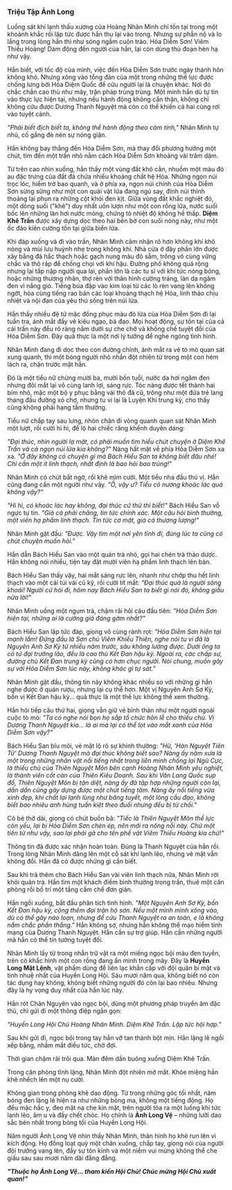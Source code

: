 ### Triệu Tập Ảnh Long

Luồng sát khí lạnh thấu xương của Hoàng Nhân Minh chỉ tồn tại trong một khoảnh khắc rồi lập tức được hắn thu lại vào trong. Nhưng sự phẫn nộ và lo lắng trong lòng hắn thì như sóng ngầm cuộn trào. Hỏa Diễm Sơn! Viêm Thiếu Hoàng! Dám động đến người của hắn, lại còn dùng thủ đoạn hèn hạ như vậy.

Hắn biết, với tốc độ của mình, việc đến Hỏa Diễm Sơn trước ngày thành hôn không khó. Nhưng xông vào tổng đàn của một trong những thế lực được chống lưng bởi Hỏa Diệm Quốc để cứu người lại là chuyện khác. Nơi đó chắc chắn cao thủ như mây, trận pháp trùng trùng. Một mình hắn dù tự tin vào thực lực hiện tại, nhưng nếu hành động không cẩn thận, không chỉ không cứu được Dương Thanh Nguyệt mà còn có thể khiến cả hai cùng rơi vào tuyệt cảnh.

_"Phải biết địch biết ta, không thể hành động theo cảm tính,"_ Nhân Minh tự nhủ, cố gắng đè nén sự nóng giận.

Hắn không bay thẳng đến Hỏa Diễm Sơn, mà thay đổi phương hướng một chút, tìm đến một trấn nhỏ nằm cách Hỏa Diễm Sơn khoảng vài trăm dặm.

Từ trên cao nhìn xuống, hắn thấy một vùng đất khô cằn, nhuốm một màu đỏ au đặc trưng của đất đá chứa nhiều khoáng chất hệ Hỏa. Những ngọn núi trọc lóc, hiểm trở bao quanh, và ở phía xa, ngọn núi chính của Hỏa Diễm Sơn sừng sững như một con quái vật lửa đang ngủ say, đỉnh núi thỉnh thoảng lại phun ra những cột khói đen kịt. Giữa vùng đất khắc nghiệt đó, một dòng suối ("khê") duy nhất uốn lượn như một con rồng lửa, nước suối bốc lên những làn hơi nước mỏng, chứng tỏ nhiệt độ không hề thấp. **Diệm Khê Trấn** được xây dựng dọc theo hai bên bờ con suối nóng này, như một ốc đảo kiên cường tồn tại giữa biển lửa.

Khi đáp xuống và đi vào trấn, Nhân Minh cảm nhận rõ hơn không khí khô nóng và mùi lưu huỳnh nhẹ trong không khí. Nhà cửa ở đây phần lớn được xây bằng đá hắc thạch hoặc gạch nung màu đỏ sẫm, trông vô cùng vững chắc và thô ráp để chống chọi với khí hậu. Đường phố không quá rộng nhưng lại tấp nập người qua lại, phần lớn là các tu sĩ với khí tức nóng bỏng, hoặc những thương nhân, thợ rèn với thân hình cường tráng, làn da ngăm đen vì nắng gió. Tiếng búa đập vào kim loại từ các lò rèn vang lên không ngớt, hòa cùng tiếng rao bán các loại khoáng thạch hệ Hỏa, linh thảo chịu nhiệt và nội đan của yêu thú sống trên núi lửa.

Hắn thấy nhiều đệ tử mặc đồng phục màu đỏ lửa của Hỏa Diễm Sơn đi lại tuần tra, ánh mắt đầy vẻ kiêu ngạo, bá đạo. Mọi hoạt động, sự tồn tại của cả cái trấn này đều rõ ràng nằm dưới sự che chở và khống chế tuyệt đối của Hỏa Diễm Sơn. Đây quả thực là một nơi lý tưởng để nghe ngóng tình hình.

Nhân Minh đang đi dọc theo con đường chính, ánh mắt ra vẻ tò mò quan sát xung quanh, thì một bóng người nhỏ nhắn đột nhiên từ trong một con hẻm lách ra, chặn trước mặt hắn.

Đó là một tiểu nữ chừng mười ba, mười bốn tuổi, nước da hơi ngăm đen nhưng đôi mắt lại vô cùng lanh lợi, sáng rực. Tóc nàng được tết thành hai bím nhỏ, mặc một bộ y phục bằng vải thô đã cũ, trông như một đứa trẻ lang thang đầu đường xó chợ, nhưng tu vi lại là Luyện Khí trung kỳ, cho thấy cũng không phải hạng tầm thường.

Tiểu nữ chắp tay sau lưng, nhón chân đi vòng quanh quan sát Nhân Minh một lượt, rồi cười hì hì, để lộ hai chiếc răng khểnh duyên dáng:

_"Đại thúc, nhìn người lạ mặt, có phải muốn tìm hiểu chút chuyện ở Diệm Khê Trấn và cả ngọn núi lửa kia không?"_ Nàng hất mặt về phía Hỏa Diễm Sơn xa xa. _"Ở đây không có chuyện gì mà Bách Hiểu San ta không biết đâu nhé! Chỉ cần một ít linh thạch, nhất định là bao hỏi bao trúng!"_

Nhân Minh có chút bất ngờ, rồi khẽ mỉm cười. Một tiểu nha đầu thú vị. Hắn cũng đang cần một người như vậy. _"Ồ, vậy ư? Tiểu cô nương khoác lác quá không vậy?"_

_"Hì hì, có khoác lác hay không, đại thúc cứ thử thì biết!"_ Bách Hiểu San vỗ ngực tự tin. _"Giá cả phải chăng, tin tức chính xác. Một câu hỏi bình thường, một viên hạ phẩm linh thạch. Tin tức cơ mật, giá cả thương lượng!"_

Nhân Minh gật đầu: _"Được. Vậy tìm một nơi yên tĩnh đi, đúng lúc ta cũng có chút chuyện muốn hỏi."_

Hắn dẫn Bách Hiểu San vào một quán trà nhỏ, gọi hai chén trà thảo dược. Hắn không nói nhiều, tiện tay đặt mười viên hạ phẩm linh thạch lên bàn.

Bách Hiểu San thấy vậy, hai mắt sáng rực lên, nhanh như chớp thu hết linh thạch vào một cái túi vải cũ kỹ, rồi cười tít mắt: _"Đại thúc quả là người sảng khoái! Người cứ hỏi đi, hôm nay Bách Hiểu San ta biết gì nói đó, không giấu nửa lời!"_

Nhân Minh uống một ngụm trà, chậm rãi hỏi câu đầu tiên: _"Hỏa Diễm Sơn hiện tại, những ai là cường giả đáng gờm nhất?"_

Bách Hiểu San lập tức đáp, giọng vô cùng rành rọt: _"Hỏa Diễm Sơn hiện tại mạnh lắm! Đứng đầu là Sơn chủ Viêm Khiếu Thiên, nghe nói tu vi đã là Nguyên Anh Sơ Kỳ từ nhiều năm trước, sâu không lường được. Dưới ông ta có tứ đại trưởng lão, đều là cao thủ Kết Đan hậu kỳ. Ngoài ra, các chấp sự, đường chủ Kết Đan trung kỳ cũng có hơn chục người. Nói chung, muốn gây sự với Hỏa Diễm Sơn lúc này, không khác gì tự sát."_

Nhân Minh gật đầu, thông tin này không khác nhiều so với những gì hắn nghe được ở quán rượu, nhưng lại cụ thể hơn. Một vị Nguyên Anh Sơ Kỳ, bốn vị Kết Đan hậu kỳ... quả thực là một thế lực không thể xem thường.

Hắn hỏi tiếp câu thứ hai, giọng vẫn giữ vẻ bình thản như một người ngoài cuộc tò mò: _"Ta có nghe nói bọn họ sắp tổ chức hôn lễ cho thiếu chủ. Vị Dương Thanh Nguyệt kia... là ai mà lại có thể lọt vào mắt xanh của Hỏa Diễm Sơn vậy?"_

Bách Hiểu San bĩu môi, vẻ mặt lộ rõ sự khinh thường: _"Hừ, 'Hàn Nguyệt Tiên Tử' Dương Thanh Nguyệt mà đại thúc không biết sao? Nàng ấy năm xưa là một trong những nhân vật nổi tiếng nhất trong liên minh chống lại Ngũ Cực, là thiếu chủ của Thiên Nguyệt Môn bên cạnh Hoàng Nhân Minh yêu nghiệt, là thành viên cốt cán của Thiên Kiêu Doanh. Sau khi Văn Lang Quốc sụp đổ, Thiên Nguyệt Môn bị tận diệt, nàng ấy đã tập hợp những người còn lại, dần dần cũng gây dựng được một chút tiếng tăm. Nàng ấy nổi tiếng vừa xinh đẹp, khí chất lại lạnh lùng như băng tuyết, một lòng cầu đạo, không biết bao nhiêu anh hùng tuấn kiệt theo đuổi nhưng đều bị từ chối."_

Cô bé thở dài, giọng có chút buồn bã: _"Tiếc là Thiên Nguyệt Môn thế lực còn yếu, lại bị Hỏa Diễm Sơn chèn ép, nên mới ra nông nỗi này. Chứ một tiên tử như vậy, sao lại phải gả cho tên phế vật Viêm Thiếu Hoàng kia chứ!"_

Thông tin đã được xác nhận hoàn toàn. Đúng là Thanh Nguyệt của hắn rồi. Trong lòng Nhân Minh dâng lên một cỗ sát khí lạnh lẽo, nhưng vẻ mặt vẫn không đổi. Hắn đã có được những gì cần biết.

Sau khi trả thêm cho Bách Hiểu San vài viên linh thạch nữa, Nhân Minh rời khỏi quán trà. Hắn tìm một khách điếm bình thường trong trấn, thuê một căn phòng rồi bố trí một tầng cấm chế đơn giản.

Hắn ngồi xuống, bắt đầu phân tích tình hình. _"Một Nguyên Anh Sơ Kỳ, bốn Kết Đan hậu kỳ, cộng thêm đại trận hộ sơn. Nếu một mình mình xông vào, dù có thể gây náo loạn, nhưng để cứu Thanh Nguyệt ra an toàn, e là không nắm chắc phần thắng."_ Hắn không sợ, nhưng hắn không thể mạo hiểm tính mạng của Dương Thanh Nguyệt. Hắn cần sự trợ giúp. Hắn cần những người mà hắn có thể tin tưởng tuyệt đối.

Nhân Minh lấy từ trong nhẫn trữ vật ra một miếng ngọc bội màu đen tuyền, trên có khắc hình một con rồng đang ẩn mình trong mây. Đây là **Huyền Long Mật Lệnh**, vật phẩm dùng để liên lạc khẩn cấp với đội quân bí mật và tinh nhuệ nhất của Huyền Long Hội. Sáu mươi năm qua, không biết nó còn tác dụng hay không, không biết những người đó còn lại bao nhiêu. Nhưng đây là hy vọng duy nhất của hắn lúc này.

Hắn rót Chân Nguyên vào ngọc bội, dùng một phương pháp truyền âm đặc thù, chỉ gửi đi một thông điệp ngắn gọn:

_"Huyền Long Hội Chủ Hoàng Nhân Minh. Diệm Khê Trấn. Lập tức hội hợp."_

Sau khi gửi đi, ngọc bội trong tay hắn vỡ tan thành bột mịn. Hắn lặng lẽ ngồi xếp bằng, nhắm mắt điều tức, chờ đợi.

Thời gian chậm rãi trôi qua. Màn đêm dần buông xuống Diệm Khê Trấn.

Trong căn phòng tĩnh lặng, Nhân Minh đột nhiên mở mắt. Khóe miệng hắn khẽ nhếch lên một nụ cười.

Không gian trong phòng khẽ dao động. Từ trong những góc tối nhất, năm bóng đen lặng lẽ hiện ra như những bóng ma, không một tiếng động. Họ đều mặc hắc y, đeo mặt nạ che kín mặt, trên người tỏa ra một luồng khí tức lạnh lẽo, âm u và đầy chết chóc. Họ chính là **Ảnh Long Vệ** – những lưỡi dao sắc bén nhất trong bóng tối của Huyền Long Hội.

Năm người Ảnh Long Vệ nhìn thấy Nhân Minh, thân hình họ khẽ run lên vì kích động. Họ đồng loạt quỳ một chân xuống, chắp tay, giọng nói của người đội trưởng vang lên, đầy sự tôn kính và một niềm vui mừng không thể che giấu sau sau mươi năm dài đằng đẵng.

**_"Thuộc hạ Ảnh Long Vệ... tham kiến Hội Chủ! Chúc mừng Hội Chủ xuất quan!"_**
